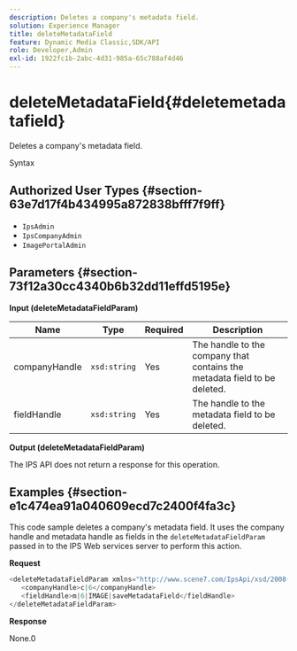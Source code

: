 ```yaml
---
description: Deletes a company's metadata field.
solution: Experience Manager
title: deleteMetadataField
feature: Dynamic Media Classic,SDK/API
role: Developer,Admin
exl-id: 1922fc1b-2abc-4d31-985a-65c788af4d46
---
```

# deleteMetadataField{#deletemetadatafield}

Deletes a company's metadata field.

 Syntax 

## Authorized User Types {#section-63e7d17f4b434995a872838bfff7f9ff}

* `IpsAdmin` 
* `IpsCompanyAdmin` 
* `ImagePortalAdmin`

## Parameters {#section-73f12a30cc4340b6b32dd11effd5195e}

**Input (deleteMetadataFieldParam)** 

|  Name  | Type  | Required  | Description  |
|---|---|---|---|
|  companyHandle  | `xsd:string`  | Yes  | The handle to the company that contains the metadata field to be deleted.  |
|  fieldHandle  | `xsd:string`  | Yes  | The handle to the metadata field to be deleted.  |

**Output (deleteMetadataFieldParam)**

The IPS API does not return a response for this operation.

## Examples {#section-e1c474ea91a040609ecd7c2400f4fa3c}

This code sample deletes a company's metadata field. It uses the company handle and metadata handle as fields in the `deleteMetadataFieldParam` passed in to the IPS Web services server to perform this action.

**Request** 

```java
<deleteMetadataFieldParam xmlns="http://www.scene7.com/IpsApi/xsd/2008-01-15">
   <companyHandle>c|6</companyHandle>
   <fieldHandle>m|6|IMAGE|saveMetadataField</fieldHandle>
</deleteMetadataFieldParam>
```

**Response**

None.0
